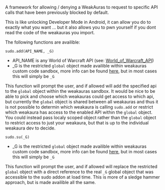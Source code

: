 A framework for allowing / denying a WeakAuras to request to specific API calls that have been previously blocked by default.

This is like unlocking Developer Mode in Android, it can allow you do to exactly what you want ... but it also allows you to pwn yourself if you dont read the code of the weakauras you import.

The following functions are availible:

`sudo.add(API_NAME, _G)`
 - API_NAME is any World of Warcraft API (see: [World_of_Warcraft_API](https://wowwiki-archive.fandom.com/wiki/World_of_Warcraft_API))
 - _G is the restricted `global` object made availible within weakauras custom code sandbox, more info can be found [here](https://github.com/WeakAuras/WeakAuras2/blob/main/WeakAuras/AuraEnvironment.lua), but in most cases this will simply be `_G`

This function will prompt the user, and if allowed will add the specified api to the `global` object within the weakauras sandbox.  It would be nice to be able to pick and choose which weakauras could get access to which api, but currently the `global` object is shared between all weakauras and thus it is not possible to determin which weakaura is calling `sudo.add` or restrict which weakaura has access to the enabled API within the `global` object.  You could instead pass localy scoped object rather than the `global` object to restrict access to just your weakaura, but that is up to the individual weakaura dev to decide.

`sudo.su(_G)`
 - _G is the restricted `global` object made availible within weakauras custom code sandbox, more info can be found [here](https://github.com/WeakAuras/WeakAuras2/blob/main/WeakAuras/AuraEnvironment.lua), but in most cases this will simply be `_G`

This function will prompt the user, and if allowed will replace the restricted `global` object with a direct reference to the real `_G` global object that was accessible to the sudo addon at load time. This is more of a sledge hammer approach, but is made availible all the same.